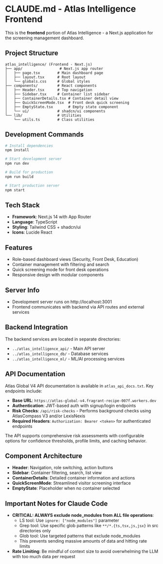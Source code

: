 # CLAUDE.md - Atlas Intelligence Frontend

This is the **frontend** portion of Atlas Intelligence - a Next.js application for the screening management dashboard.

## Project Structure

```
atlas_intelligence/ (Frontend - Next.js)
├── app/                 # Next.js app router
│   ├── page.tsx        # Main dashboard page
│   ├── layout.tsx      # Root layout
│   └── globals.css     # Global styles
├── components/         # React components
│   ├── Header.tsx      # Top navigation
│   ├── Sidebar.tsx     # Container list sidebar
│   ├── ContainerDetails.tsx # Container detail view
│   ├── QuickScreenMode.tsx  # Front desk quick screening
│   ├── EmptyState.tsx       # Empty state component
│   └── ui/             # shadcn/ui components
└── lib/                # Utilities
    └── utils.ts        # Class utilities
```

## Development Commands

```bash
# Install dependencies
npm install

# Start development server
npm run dev

# Build for production
npm run build

# Start production server
npm start
```

## Tech Stack

- **Framework**: Next.js 14 with App Router
- **Language**: TypeScript
- **Styling**: Tailwind CSS + shadcn/ui
- **Icons**: Lucide React

## Features

- Role-based dashboard views (Security, Front Desk, Education)
- Container management with filtering and search
- Quick screening mode for front desk operations
- Responsive design with modular components

## Server Info

- Development server runs on http://localhost:3001
- Frontend communicates with backend via API routes and external services

## Backend Integration

The backend services are located in separate directories:
- `../atlas_intelligence_api/` - Main API server
- `../atlas_intelligence_db/` - Database services
- `../atlas_intelligence_ml/` - ML/AI processing services

## API Documentation

Atlas Global V4 API documentation is available in `atlas_api_docs.txt`. Key endpoints include:

- **Base URL**: `https://atlas-global-v4.fragrant-recipe-007f.workers.dev`
- **Authentication**: JWT-based auth with signup/login endpoints
- **Risk Checks**: `/api/risk-checks` - Performs background checks using AtlasCompass V3 and/or LexisNexis
- **Required Headers**: `Authorization: Bearer <token>` for authenticated endpoints

The API supports comprehensive risk assessments with configurable options for confidence thresholds, profile limits, and caching behavior.

## Component Architecture

- **Header**: Navigation, role switching, action buttons
- **Sidebar**: Container filtering, search, list view
- **ContainerDetails**: Detailed container information and actions
- **QuickScreenMode**: Streamlined visitor screening interface
- **EmptyState**: Placeholder when no container selected

## Important Notes for Claude Code

- **CRITICAL: ALWAYS exclude node_modules from ALL file operations**: 
  - LS tool: Use `ignore: ["node_modules"]` parameter
  - Grep tool: Use specific glob patterns like `**/*.{ts,tsx,js,jsx}` in src directories only
  - Glob tool: Use targeted patterns that exclude node_modules
  - This prevents sending massive amounts of data and hitting rate limits
- **Rate Limiting**: Be mindful of context size to avoid overwhelming the LLM with too much data per request